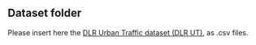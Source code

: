 ## Dataset folder
Please insert here the [DLR Urban Traffic dataset (DLR UT)](https://zenodo.org/records/13907201), as .csv files.
